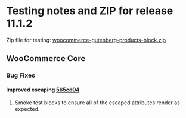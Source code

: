 # Testing notes and ZIP for release 11.1.2

Zip file for testing: [woocommerce-gutenberg-products-block.zip](https://github.com/woocommerce/woocommerce-blocks/files/12739752/woocommerce-gutenberg-products-block.zip)

## WooCommerce Core

### Bug Fixes

#### Improved escaping [565cd04](https://github.com/woocommerce/woocommerce-blocks/commit/565cd0461dbcc21fa04f77a736da443fc56a054d)

1. Smoke test blocks to ensure all of the escaped attributes render as expected.
